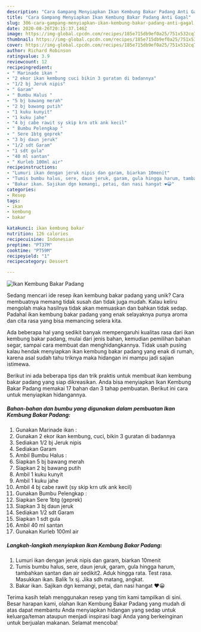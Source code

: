 ```yaml
---
description: "Cara Gampang Menyiapkan Ikan Kembung Bakar Padang Anti Gagal"
title: "Cara Gampang Menyiapkan Ikan Kembung Bakar Padang Anti Gagal"
slug: 306-cara-gampang-menyiapkan-ikan-kembung-bakar-padang-anti-gagal
date: 2020-08-26T20:15:37.146Z
image: https://img-global.cpcdn.com/recipes/185e715db9ef0a25/751x532cq70/ikan-kembung-bakar-padang-foto-resep-utama.jpg
thumbnail: https://img-global.cpcdn.com/recipes/185e715db9ef0a25/751x532cq70/ikan-kembung-bakar-padang-foto-resep-utama.jpg
cover: https://img-global.cpcdn.com/recipes/185e715db9ef0a25/751x532cq70/ikan-kembung-bakar-padang-foto-resep-utama.jpg
author: Richard Robinson
ratingvalue: 3.9
reviewcount: 12
recipeingredient:
- " Marinade ikan "
- "2 ekor ikan kembung cuci bikin 3 guratan di badannya"
- "1/2 bj Jeruk nipis"
- " Garam"
- " Bumbu Halus "
- "5 bj bawang merah"
- "2 bj bawang putih"
- "1 kuku kunyit"
- "1 kuku jahe"
- "4 bj cabe rawit sy skip krn utk ank kecil"
- " Bumbu Pelengkap "
- " Sere 1btg geprek"
- "3 bj daun jeruk"
- "1/2 sdt Garam"
- "1 sdt gula"
- "40 ml santan"
- " Kurleb 100ml air"
recipeinstructions:
- "Lumuri ikan dengan jeruk nipis dan garam, biarkan 10menit"
- "Tumis bumbu halus, sere, daun jeruk, garam, gula hingga harum, tambahkan santan dan air sedikit2. Aduk hingga rata. Test rasa. Masukkan ikan. Balik 1x sj. Jika sdh matang, angkat."
- "Bakar ikan. Sajikan dgn kemangi, petai, dan nasi hangat ❤️😀"
categories:
- Resep
tags:
- ikan
- kembung
- bakar

katakunci: ikan kembung bakar 
nutrition: 126 calories
recipecuisine: Indonesian
preptime: "PT37M"
cooktime: "PT59M"
recipeyield: "1"
recipecategory: Dessert

---
```



![Ikan Kembung Bakar Padang](https://img-global.cpcdn.com/recipes/185e715db9ef0a25/751x532cq70/ikan-kembung-bakar-padang-foto-resep-utama.jpg)

Sedang mencari ide resep ikan kembung bakar padang yang unik? Cara membuatnya memang tidak susah dan tidak juga mudah. Kalau keliru mengolah maka hasilnya tidak akan memuaskan dan bahkan tidak sedap. Padahal ikan kembung bakar padang yang enak selayaknya punya aroma dan cita rasa yang bisa memancing selera kita.

Ada beberapa hal yang sedikit banyak mempengaruhi kualitas rasa dari ikan kembung bakar padang, mulai dari jenis bahan, kemudian pemilihan bahan segar, sampai cara membuat dan menghidangkannya. Tidak usah pusing kalau hendak menyiapkan ikan kembung bakar padang yang enak di rumah, karena asal sudah tahu triknya maka hidangan ini mampu jadi sajian istimewa.




Berikut ini ada beberapa tips dan trik praktis untuk membuat ikan kembung bakar padang yang siap dikreasikan. Anda bisa menyiapkan Ikan Kembung Bakar Padang memakai 17 bahan dan 3 tahap pembuatan. Berikut ini cara untuk menyiapkan hidangannya.

<!--inarticleads1-->

##### Bahan-bahan dan bumbu yang digunakan dalam pembuatan Ikan Kembung Bakar Padang:

1. Gunakan  Marinade ikan :
1. Gunakan 2 ekor ikan kembung, cuci, bikin 3 guratan di badannya
1. Sediakan 1/2 bj Jeruk nipis
1. Sediakan  Garam
1. Ambil  Bumbu Halus :
1. Siapkan 5 bj bawang merah
1. Siapkan 2 bj bawang putih
1. Ambil 1 kuku kunyit
1. Ambil 1 kuku jahe
1. Ambil 4 bj cabe rawit (sy skip krn utk ank kecil)
1. Gunakan  Bumbu Pelengkap :
1. Siapkan  Sere 1btg (geprek)
1. Siapkan 3 bj daun jeruk
1. Sediakan 1/2 sdt Garam
1. Siapkan 1 sdt gula
1. Ambil 40 ml santan
1. Gunakan  Kurleb 100ml air




<!--inarticleads2-->

##### Langkah-langkah menyiapkan Ikan Kembung Bakar Padang:

1. Lumuri ikan dengan jeruk nipis dan garam, biarkan 10menit
1. Tumis bumbu halus, sere, daun jeruk, garam, gula hingga harum, tambahkan santan dan air sedikit2. Aduk hingga rata. Test rasa. Masukkan ikan. Balik 1x sj. Jika sdh matang, angkat.
1. Bakar ikan. Sajikan dgn kemangi, petai, dan nasi hangat ❤️😀




Terima kasih telah menggunakan resep yang tim kami tampilkan di sini. Besar harapan kami, olahan Ikan Kembung Bakar Padang yang mudah di atas dapat membantu Anda menyiapkan hidangan yang sedap untuk keluarga/teman ataupun menjadi inspirasi bagi Anda yang berkeinginan untuk berjualan makanan. Selamat mencoba!
